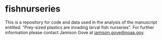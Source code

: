 # fishnurseries
This is a repository for code and data used in the analysis of the manuscript entitled: "Prey-sized plastics are invading larval fish nurseries". For further information please contact Jamison Gove at jamison.gove@noaa.gov. 

